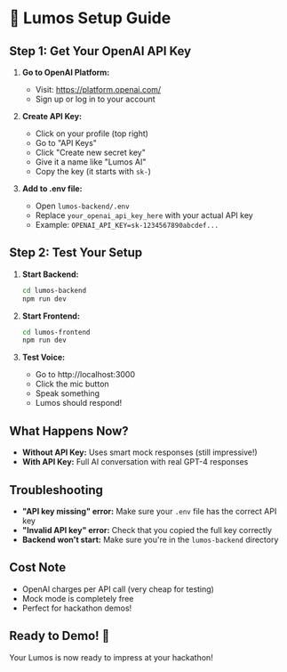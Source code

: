 # 🚀 Lumos Setup Guide

## Step 1: Get Your OpenAI API Key

1. **Go to OpenAI Platform:**
   - Visit: https://platform.openai.com/
   - Sign up or log in to your account

2. **Create API Key:**
   - Click on your profile (top right)
   - Go to "API Keys"
   - Click "Create new secret key"
   - Give it a name like "Lumos AI"
   - Copy the key (it starts with `sk-`)

3. **Add to .env file:**
   - Open `lumos-backend/.env`
   - Replace `your_openai_api_key_here` with your actual API key
   - Example: `OPENAI_API_KEY=sk-1234567890abcdef...`

## Step 2: Test Your Setup

1. **Start Backend:**
   ```bash
   cd lumos-backend
   npm run dev
   ```

2. **Start Frontend:**
   ```bash
   cd lumos-frontend
   npm run dev
   ```

3. **Test Voice:**
   - Go to http://localhost:3000
   - Click the mic button
   - Speak something
   - Lumos should respond!

## What Happens Now?

- **Without API Key:** Uses smart mock responses (still impressive!)
- **With API Key:** Full AI conversation with real GPT-4 responses

## Troubleshooting

- **"API key missing" error:** Make sure your `.env` file has the correct API key
- **"Invalid API key" error:** Check that you copied the full key correctly
- **Backend won't start:** Make sure you're in the `lumos-backend` directory

## Cost Note

- OpenAI charges per API call (very cheap for testing)
- Mock mode is completely free
- Perfect for hackathon demos!

## Ready to Demo! 🎉

Your Lumos is now ready to impress at your hackathon!
